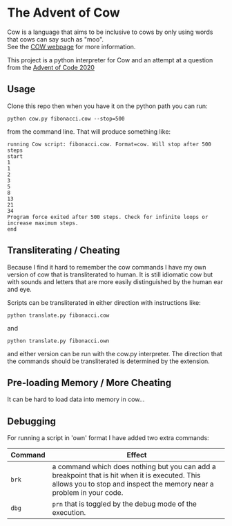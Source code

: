 # The Advent of Cow

Cow is a language that aims to be inclusive to cows by only using words that cows can say such as "moo".  
See the [COW webpage](http://bigzaphod.github.com/COW/) for more information.

This project is a python interpreter for Cow and an attempt at a question from the 
[Advent of Code 2020](https://adventofcode.com/)

## Usage

Clone this repo then when you have it on the python path you can run:
   
  ```python cow.py fibonacci.cow --stop=500```

from the command line.  That will produce something like:

```
running Cow script: fibonacci.cow. Format=cow. Will stop after 500 steps
start
1
1
2
3
5
8
13
21
34
Program force exited after 500 steps. Check for infinite loops or increase maximum steps.
end
```

## Transliterating / Cheating

Because I find it hard to remember the cow commands I have my own version of cow that is transliterated to
human. It is still idiomatic cow but with sounds and letters that are more easily distinguished by the human 
ear and eye.

Scripts can be transliterated in either direction with instructions like:

```python translate.py fibonacci.cow```

and

```python translate.py fibonacci.own```

and either version can be run with the cow.py interpreter. The direction that the commands should be 
transliterated is determined by the extension.

## Pre-loading Memory / More Cheating

It can be hard to load data into memory in cow...

## Debugging

For running a script in 'own' format I have added two extra commands:

| Command        | Effect|
| ------------- |-------------|
| ```brk```     | a command which does nothing but you can add a breakpoint that is hit when it is executed. This allows you to stop and inspect the memory near a problem in your code.|
| ```dbg```     | ```prn``` that is toggled by the debug mode of the execution.|
 
 
 